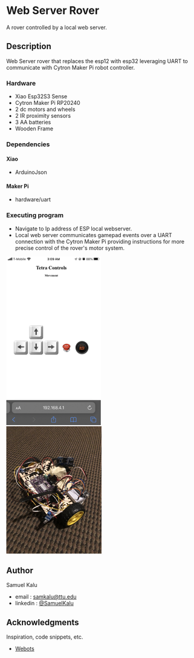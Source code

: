 # Web Server Rover

   A rover controlled by a local web server.

## Description

Web Server rover that replaces the esp12 with esp32 leveraging UART to communicate with Cytron Maker Pi robot controller. 

### Hardware

* Xiao Esp32S3 Sense
* Cytron Maker Pi RP20240
* 2 dc motors and wheels
* 2 IR proximity sensors
* 3 AA batteries
* Wooden Frame

  
### Dependencies

#### Xiao
* ArduinoJson
#### Maker Pi
* hardware/uart


### Executing program

* Navigate to Ip address of ESP local webserver.
* Local web server communicates gamepad events over a UART connection with the Cytron Maker Pi providing instructions for more precise control of the rover's motor system. 
  
<div class= 'flex-col'>
  <img src='Controls.jpeg' style=" width:250px;height:445px;" >
  <img src='Rover.jpeg' style=" width:252px;height:336px;" >
</div>
  
## Author

Samuel Kalu
  
* email : [samkalu@ttu.edu](mailto:samkalu@ttu.edu)
* linkedin : [@SamuelKalu](https://www.linkedin.com/in/samuel-kalu-74a359342/)


## Acknowledgments

Inspiration, code snippets, etc.
* [Webots](https://cyberbotics.com/doc/guide/tutorial-4-more-about-controllers?tab-language=c++)
